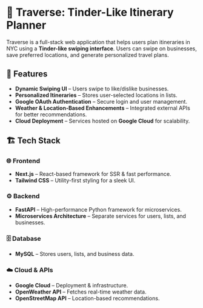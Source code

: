 # 🚀 Traverse: Tinder-Like Itinerary Planner  

Traverse is a full-stack web application that helps users plan itineraries in NYC using a **Tinder-like swiping interface**. Users can swipe on businesses, save preferred locations, and generate personalized travel plans.  

## 📌 Features  
- **Dynamic Swiping UI** – Users swipe to like/dislike businesses.  
- **Personalized Itineraries** – Stores user-selected locations in lists.  
- **Google OAuth Authentication** – Secure login and user management.  
- **Weather & Location-Based Enhancements** – Integrated external APIs for better recommendations.  
- **Cloud Deployment** – Services hosted on **Google Cloud** for scalability.  

## 🏗️ Tech Stack  
### 🌐 Frontend  
- **Next.js** – React-based framework for SSR & fast performance.  
- **Tailwind CSS** – Utility-first styling for a sleek UI.  

### ⚙️ Backend  
- **FastAPI** – High-performance Python framework for microservices.  
- **Microservices Architecture** – Separate services for users, lists, and businesses.  

### 🗄️ Database  
- **MySQL** – Stores users, lists, and business data.  

### ☁️ Cloud & APIs  
- **Google Cloud** – Deployment & infrastructure.  
- **OpenWeather API** – Fetches real-time weather data.  
- **OpenStreetMap API** – Location-based recommendations.  


